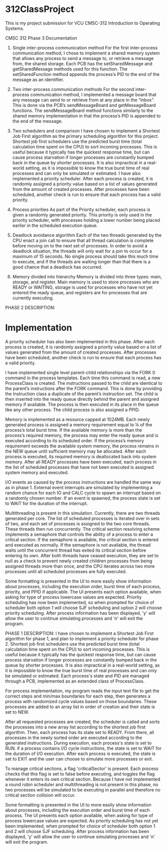 # 312ClassProject
This is my project submission for VCU CMSC-312 Introduction to Operating Systems.

CMSC 312 Phase 3 Documentation
1. Single inter-process communication method
    For the first inter-process communication method, I chose to implement a shared memory system that allows any process to send a message to, or retrieve a message from, the shared storage. Each PCB has the setSharedMessage and getSharedMessage methods used for this function. The setSharedFunction method appends the process’s PID to the end of the message as an identifier.
2. Two inter-process communication methods
    For the second inter-process communication method, I implemented a message board that any message can send to or retrieve from at any place in the “inbox”. This is done via the PCB’s sendMessageBoard and getMessageBoard functions. The sendMessageBoard method functions similarly to the shared memory implementation in that the process’s PID is appended to the end of the message.

4. Two schedulers and comparison
I have chosen to implement a Shortest Job First algorithm as the primary scheduling algorithm for this project. Shortest job first schedulers use the predicted burst time (total calculation time spent on the CPU) to sort incoming processes. This is useful because it typically has the quickest response time, but can cause process starvation if longer processes are constantly bumped back in the queue by shorter processes. It is also impractical in a real-world setting, as it is impossible to know the true burst time of real processes and can only be simulated or estimated. I have also implemented a priority scheduler. After each process is created, it is randomly assigned a priority value based on a list of values generated from the amount of created processes. After processes have been scheduled, another check is run to ensure that each process has a valid priority.

5. Process priorities
As part of the Priority scheduler, each process is given a randomly generated priority. This priority is only used in the priority scheduler, with processes holding a lower number being placed earlier in the scheduled execution queue.

8. Deadlock avoidance algorithm
    Each of the two threads generated by the CPU enact a join call to ensure that all thread calculation is complete before moving on to the next set of processes. In order to avoid a deadlock situation, the threads will only wait for a join to occur for a maximum of 15 seconds. No single process should take this much time to execute, and if the threads are waiting longer than that there is a good chance that a deadlock has occurred. 

9. Memory divided into hierarchy
    Memory is divided into three types: main, storage, and register. Main memory is used to store processes who are READY or WAITING, storage is used for processes who have not yet entered the ready queue, and registers are for processes that are currently executing.





PHASE 2 DESCRIPTION:

# **Implementation**
A priority scheduler has also been implemented in this phase. After each process is created, it is randomly assigned a priority value based on a list of values generated from the amount of created processes. After processes have been scheduled, another check is run to ensure that each process has a valid priority.

I have implemented single level parent-child relationships via the FORK 0 command in the process templates. Each time this command is read, a new ProcessClass is created. The instructions passed to the child are identical to the parent’s instructions after the FORK command. This is done by providing the Instruction class a duplicate of the parent’s instruction set. The child is then inserted into the ready queue directly behind the parent and assigned memory if available. The process is then executed in its place in the queue like any other process. The child process is also assigned a PPID.

Memory is implemented as a resource capped at 1024MB. Each newly generated process is assigned a memory requirement equal to ¼ of the process’s total burst time. If the available memory is more than the process’s required memory, the process may enter the ready queue and is executed according to its scheduled order. If the process’s memory requirement exceeds the available system memory, the process remains in the NEW queue until sufficient memory may be allocated. After each process is executed, its required memory is deallocated back into system memory. After all READY processes have been executed, each process in the list of scheduled processes that have not been executed is assigned system memory and executed.

I/O events as caused by the process instructions are handled the same way as in phase 1. External event interrupts are simulated by implementing a random chance for each IO and CALC cycle to spawn an interrupt based on a randomly chosen number. If an event is spawned, the process state is set to WAIT for the duration of the interrupt.

Multithreading is present in this simulation. Currently, there are two threads generated per core. The list of scheduled processes is iterated over in sets of two, and each set of processes is assigned to the two core threads. These threads then run concurrently. The critical section resolving scheme implements a semaphore that controls the ability of a process to enter a critical section. If the semaphore is available, the critical section is entered and executed as normally. If the semaphore is not available, the thread waits until the concurrent thread has exited its critical section before entering its own. After both threads have ceased execution, they are set to null as a check to prevent newly created children processes from being assigned threads more than once, and the CPU iterates across two more processes until all scheduled processes are fully executed.

Some formatting is presented in the UI to more easily show information about processes,
including the execution order, burst time of each process, priority, and PPID if applicable. The UI presents each option available, when asking for type of process lowercase values are expected. Priority scheduling has now been implemented, so when prompted for choice of scheduler both option 1 will choose SJF scheduling and option 2 will choose priority scheduling. After process information has been displayed, 'y' will allow the user to continue simulating processes and 'n' will exit the program.




PHASE 1 DESCRIPTION:
I have chosen to implement a Shortest Job First algorithm for phase 1, and plan to implement a priority scheduler for phase 2. Shortest job first schedulers
use the predicted burst time (total calculation time spent on the CPU) to sort incoming processes. This is useful because it typically has the quickest response
time, but can cause process starvation if longer processes are constantly bumped back in the queue by shorter processes. It is also impractical in a real-world
setting, as it is impossible to know the true burst time of real processes and can only be simulated or estimated. Each process's state and PID are managed through
a PCB, implemented as an extended class of ProcessClass.

For process implementation, my program reads the input text file to get the correct steps and min/max boundaries for each step, then generates a process with randomized
cycle values based on those boundaries. These processes are added to an array list in order of creation and their state is set to NEW.

After all requested processes are created, the scheduler is called and sorts the processes into a new array list according to the shortest job first algorithm. Then,
each process has its state set to READY. From there, all processes in the newly sorted order are executed according to the generated instructions. During execution,
each process's state is set to RUN. if a process contains I/O cycle instructions, the state is set to WAIT for the duration of I/O execution. After each process is
executed, the state is set to EXIT and the user can choose to simulate more processes or exit.

To manage critical sections, a flag 'criticalSector' is present. Each process checks that this flag is set to false before executing, and toggles the flag whenever it
enters its own critical section. Because I have not implemented a round robin scheduler and multithreading is not present in this phase, no two processes will be
simulated to be executing in parallel and therefore no critical section collision will occur.

Some formatting is presented in the UI to more easily show information about processes, including the execution order and burst time of each process. The UI presents each option available, when asking for type of process lowercase values are expected. As priority scheduling has not yet been implemented, when prompted for choice of
scheduler both option 1 and 2 will choose SJF scheduling. After process information has been displayed, 'y' will allow the user to continue simulating processes and 'n' will exit the program.
